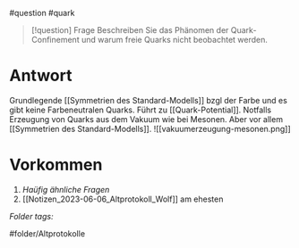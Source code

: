 
#question #quark 

> [!question] Frage
> Beschreiben Sie das Phänomen der Quark-Confinement und warum freie Quarks nicht beobachtet werden.
> 

# Antwort
Grundlegende [[Symmetrien des Standard-Modells]] bzgl der Farbe und es gibt keine Farbeneutralen Quarks. Führt zu [[Quark-Potential]]. Notfalls Erzeugung von Quarks aus dem Vakuum wie bei Mesonen. Aber vor allem [[Symmetrien des Standard-Modells]].
![[vakuumerzeugung-mesonen.png]]


# Vorkommen
1. *Haüfig ähnliche Fragen*
2. [[Notizen_2023-06-06_Altprotokoll_Wolf]] am ehesten


 *Folder tags:*

#folder/Altprotokolle